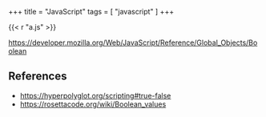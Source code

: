 +++
title = "JavaScript"
tags = [ "javascript" ]
+++

{{< r "a.js" >}}

<https://developer.mozilla.org/Web/JavaScript/Reference/Global_Objects/Boolean>

## References

- <https://hyperpolyglot.org/scripting#true-false>
- <https://rosettacode.org/wiki/Boolean_values>
